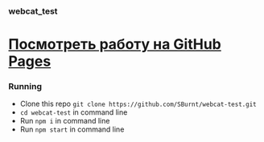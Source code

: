 ### webcat_test

# [Посмотреть работу на GitHub Pages](https://sburnt.github.io/webcat-test/)

### Running
- Clone this repo `git clone https://github.com/SBurnt/webcat-test.git`
- `cd webcat-test` in command line
- Run `npm i` in command line
- Run `npm start` in command line
